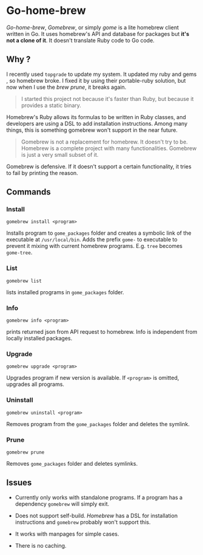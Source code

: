 # Go-home-brew
*Go-home-brew*, *Gomebrew*, or simply *gome* is a lite homebrew client written in Go. It uses homebrew's API and database for packages but **it's not a clone of it**. It doesn't translate Ruby code to Go code.

## Why ?
I recently used `topgrade` to update my system. It updated my ruby and gems , so homebrew broke. I fixed it by using their portable-ruby solution, but now when I use the *brew prune*, it breaks again. 

> I started this project not because it's faster than Ruby, but because it provides a static binary.

Homebrew's Ruby allows its formulas to be written in Ruby classes, and developers are using a DSL to add installation instructions. Among many things, this is something gomebrew won't support in the near future.

> Gomebrew is not a replacement for homebrew. It doesn't try to be. Homebrew is a complete project with many functionalities. Gomebrew is just a very small subset of it.

Gomebrew is defensive. If it doesn't support a certain functionality, it tries to fail by printing the reason. 



## Commands

### Install

`gomebrew install <program>`

Installs program to `gome_packages` folder and creates a symbolic link of the executable at `/usr/local/bin`. Adds the prefix `gome-` to executable to prevent it mixing with current homebrew programs. E.g. `tree` becomes `gome-tree`.

### List
`gomebrew list`

lists installed programs in `gome_packages` folder.

### Info

`gomebrew info <program>`

prints returned json from API request to homebrew. Info is independent from locally installed packages.

### Upgrade

`gomebrew upgrade <program>`

Upgrades program if new version is available. If `<program>` is omitted, upgrades all programs.

### Uninstall

`gomebrew uninstall <program>`

Removes program from the `gome_packages` folder and deletes the symlink.

### Prune
`gomebrew prune`

Removes `gome_packages` folder and deletes symlinks.

## Issues

- Currently only works with standalone programs. If a program has a dependency `gomebrew` will simply exit.

 - Does not support self-build. *Homebrew* has a DSL for installation instructions and `gomebrew` probably won't support this.

 - It works with manpages for simple cases.

 - There is no caching.